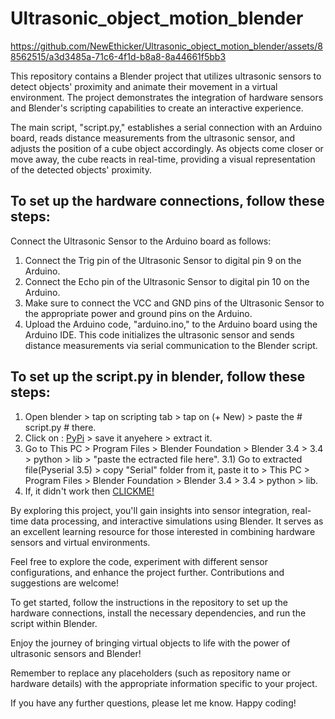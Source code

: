 # Ultrasonic_object_motion_blender


https://github.com/NewEthicker/Ultrasonic_object_motion_blender/assets/88562515/a3d3485a-71c6-4f1d-b8a8-8a44661f5bb3

This repository contains a Blender project that utilizes ultrasonic sensors to detect objects' proximity and animate their movement in a virtual environment. The project demonstrates the integration of hardware sensors and Blender's scripting capabilities to create an interactive experience.

The main script, "script.py," establishes a serial connection with an Arduino board, reads distance measurements from the ultrasonic sensor, and adjusts the position of a cube object accordingly. As objects come closer or move away, the cube reacts in real-time, providing a visual representation of the detected objects' proximity.

## To set up the hardware connections, follow these steps:
Connect the Ultrasonic Sensor to the Arduino board as follows:
1. Connect the Trig pin of the Ultrasonic Sensor to digital pin 9 on the Arduino.
2. Connect the Echo pin of the Ultrasonic Sensor to digital pin 10 on the Arduino.
3. Make sure to connect the VCC and GND pins of the Ultrasonic Sensor to the appropriate power and ground pins on the Arduino.
4. Upload the Arduino code, "arduino.ino," to the Arduino board using the Arduino IDE. This code initializes the ultrasonic sensor and sends distance measurements via serial communication to the Blender script.

## To set up the script.py in blender, follow these steps:
1. Open blender > tap on scripting tab > tap on (+ New) > paste the # script.py # there.
2. Click on : [PyPi](https://files.pythonhosted.org/packages/1e/7d/ae3f0a63f41e4d2f6cb66a5b57197850f919f59e558159a4dd3a818f5082/pyserial-3.5.tar.gz) > save it anyehere > extract it.
3. Go to This PC > Program Files > Blender Foundation > Blender 3.4 > 3.4 > python > lib > "paste the ectracted file here".
  3.1) Go to extracted file(Pyserial 3.5) > copy "Serial" folder from it, paste it to > This PC > Program Files > Blender Foundation > Blender 3.4 > 3.4 > python > lib.
4. If, it didn't work then [CLICKME!](https://youtu.be/qFRqy2itak0)

By exploring this project, you'll gain insights into sensor integration, real-time data processing, and interactive simulations using Blender. It serves as an excellent learning resource for those interested in combining hardware sensors and virtual environments.

Feel free to explore the code, experiment with different sensor configurations, and enhance the project further. Contributions and suggestions are welcome!

To get started, follow the instructions in the repository to set up the hardware connections, install the necessary dependencies, and run the script within Blender.

Enjoy the journey of bringing virtual objects to life with the power of ultrasonic sensors and Blender!

Remember to replace any placeholders (such as repository name or hardware details) with the appropriate information specific to your project.

If you have any further questions, please let me know. Happy coding!
